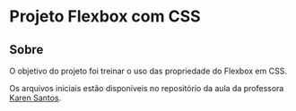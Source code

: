 # Projeto Flexbox com CSS

## Sobre

O objetivo do projeto foi treinar o uso das propriedade do Flexbox em CSS.

Os arquivos iniciais estão disponíveis no repositório da aula da professora [Karen Santos](https://gitlab.com/karensantos/project-flexbox-dio).
